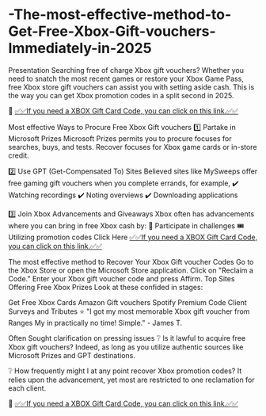 # -The-most-effective-method-to-Get-Free-Xbox-Gift-vouchers-Immediately-in-2025
Presentation
Searching free of charge Xbox gift vouchers? Whether you need to snatch the most recent games or restore your Xbox Game Pass, free Xbox store gift vouchers can assist you with setting aside cash. This is the way you can get Xbox promotion codes in a split second in 2025.

🔗 [✅✅If you need a XBOX Gift Card Code, you can click on this link.✅✅](https://topoffersgetnow.com/adblu0545844/) 

Most effective Ways to Procure Free Xbox Gift vouchers
1️⃣ Partake in Microsoft Prizes
Microsoft Prizes permits you to procure focuses for searches, buys, and tests. Recover focuses for Xbox game cards or in-store credit.

2️⃣ Use GPT (Get-Compensated To) Sites
Believed sites like MySweeps offer free gaming gift vouchers when you complete errands, for example,
✔️ Watching recordings
✔️ Noting overviews
✔️ Downloading applications

3️⃣ Join Xbox Advancements and Giveaways
Xbox often has advancements where you can bring in free Xbox cash by:
📢 Participate in challenges
🎟️ Utilizing promotion codes
Click Here [✅✅If you need a XBOX Gift Card Code, you can click on this link.✅✅](https://topoffersgetnow.com/adblu0545844/)

The most effective method to Recover Your Xbox Gift voucher Codes
Go to the Xbox Store or open the Microsoft Store application.
Click on "Reclaim a Code."
Enter your Xbox gift voucher code and press Affirm.
Top Sites Offering Free Xbox Prizes
Look at these confided in stages:

Get Free Xbox Cards
Amazon Gift vouchers
Spotify Premium Code
Client Surveys and Tributes
⭐ "I got my most memorable Xbox gift voucher from Ranges My in practically no time! Simple." - James T.

Often Sought clarification on pressing issues
❔ Is it lawful to acquire free Xbox gift vouchers?
Indeed, as long as you utilize authentic sources like Microsoft Prizes and GPT destinations.

❔ How frequently might I at any point recover Xbox promotion codes?
It relies upon the advancement, yet most are restricted to one reclamation for each client.

🔗 [✅✅If you need a XBOX Gift Card Code, you can click on this link.✅✅](https://topoffersgetnow.com/adblu0545844/)
